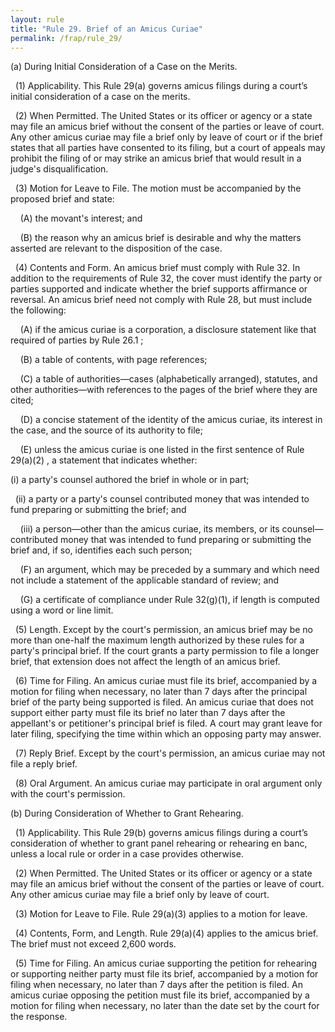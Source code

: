 ```yaml
---
layout: rule
title: "Rule 29. Brief of an Amicus Curiae"
permalink: /frap/rule_29/
---
```


(a) During Initial Consideration of a Case on the Merits.


&nbsp;&nbsp;(1) Applicability. This Rule 29(a) governs amicus filings during a court’s initial consideration of a case on the merits.


&nbsp;&nbsp;(2) When Permitted. The United States or its officer or agency or a state may file an amicus brief without the consent of the parties or leave of court. Any other amicus curiae may file a brief only by leave of court or if the brief states that all parties have consented to its filing, but a court of appeals may prohibit the filing of or may strike an amicus brief that would result in a judge's disqualification.


&nbsp;&nbsp;(3) Motion for Leave to File. The motion must be accompanied by the proposed brief and state:


&nbsp;&nbsp;&nbsp;&nbsp;(A) the movant's interest; and


&nbsp;&nbsp;&nbsp;&nbsp;(B) the reason why an amicus brief is desirable and why the matters asserted are relevant to the disposition of the case.


&nbsp;&nbsp;(4) Contents and Form. An amicus brief must comply with Rule 32. In addition to the requirements of Rule 32, the cover must identify the party or parties supported and indicate whether the brief supports affirmance or reversal. An amicus brief need not comply with Rule 28, but must include the following:


&nbsp;&nbsp;&nbsp;&nbsp;(A) if the amicus curiae is a corporation, a disclosure statement like that required of parties by Rule 26.1 ;


&nbsp;&nbsp;&nbsp;&nbsp;(B) a table of contents, with page references;


&nbsp;&nbsp;&nbsp;&nbsp;(C) a table of authorities—cases (alphabetically arranged), statutes, and other authorities—with references to the pages of the brief where they are cited;


&nbsp;&nbsp;&nbsp;&nbsp;(D) a concise statement of the identity of the amicus curiae, its interest in the case, and the source of its authority to file;


&nbsp;&nbsp;&nbsp;&nbsp;(E) unless the amicus curiae is one listed in the first sentence of Rule 29(a)(2) , a statement that indicates whether:


(i) a party's counsel authored the brief in whole or in part;


&nbsp;&nbsp;(ii) a party or a party's counsel contributed money that was intended to fund preparing or submitting the brief; and


&nbsp;&nbsp;&nbsp;&nbsp;(iii) a person—other than the amicus curiae, its members, or its counsel—contributed money that was intended to fund preparing or submitting the brief and, if so, identifies each such person;


&nbsp;&nbsp;&nbsp;&nbsp;(F) an argument, which may be preceded by a summary and which need not include a statement of the applicable standard of review; and


&nbsp;&nbsp;&nbsp;&nbsp;(G) a certificate of compliance under Rule 32(g)(1), if length is computed using a word or line limit.


&nbsp;&nbsp;(5) Length. Except by the court's permission, an amicus brief may be no more than one-half the maximum length authorized by these rules for a party's principal brief. If the court grants a party permission to file a longer brief, that extension does not affect the length of an amicus brief.


&nbsp;&nbsp;(6) Time for Filing. An amicus curiae must file its brief, accompanied by a motion for filing when necessary, no later than 7 days after the principal brief of the party being supported is filed. An amicus curiae that does not support either party must file its brief no later than 7 days after the appellant's or petitioner's principal brief is filed. A court may grant leave for later filing, specifying the time within which an opposing party may answer.


&nbsp;&nbsp;(7) Reply Brief. Except by the court's permission, an amicus curiae may not file a reply brief.


&nbsp;&nbsp;(8) Oral Argument. An amicus curiae may participate in oral argument only with the court's permission.


(b) During Consideration of Whether to Grant Rehearing.


&nbsp;&nbsp;(1) Applicability. This Rule 29(b) governs amicus filings during a court’s consideration of whether to grant panel rehearing or rehearing en banc, unless a local rule or order in a case provides otherwise.


&nbsp;&nbsp;(2) When Permitted. The United States or its officer or agency or a state may file an amicus brief without the consent of the parties or leave of court. Any other amicus curiae may file a brief only by leave of court.


&nbsp;&nbsp;(3) Motion for Leave to File. Rule 29(a)(3) applies to a motion for leave.


&nbsp;&nbsp;(4) Contents, Form, and Length. Rule 29(a)(4) applies to the amicus brief. The brief must not exceed 2,600 words.


&nbsp;&nbsp;(5) Time for Filing. An amicus curiae supporting the petition for rehearing or supporting neither party must file its brief, accompanied by a motion for filing when necessary, no later than 7 days after the petition is filed. An amicus curiae opposing the petition must file its brief, accompanied by a motion for filing when necessary, no later than the date set by the court for the response.